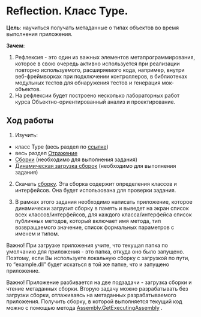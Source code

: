 # Reflection. Класс Type.
**Цель**: научиться получать метаданные о типах объектов во время выполнения приложения.

**Зачем**:
1. Рефлексия - это один из важных элементов метапрограммирования, которое в свою очередь активно используется при реализации повторно используемого, расширяемого кода, например, внутри веб-фреймворках при подключении контроллеров, в библиотеках модульных тестов для обнаружения тестов и генерация мок-объектов.
2. На рефлексии будет построено несколько лабораторных работ курса Объектно-ориентированный анализ и проектирование.

## Ход работы
1. Изучить:
  - класс Type (весь раздел по [ссылке](https://docs.microsoft.com/ru-ru/dotnet/api/system.type?view=net-6.0))
  - весь раздел [Отражение](https://docs.microsoft.com/ru-ru/dotnet/framework/reflection-and-codedom/reflection)
  - [Сборки](https://docs.microsoft.com/ru-ru/dotnet/standard/assembly/) (необходимо для выполнения задания)
  - [Динамическая загрузка сборок](https://docs.microsoft.com/ru-ru/dotnet/framework/app-domains/how-to-load-assemblies-into-an-application-domain) (необходимо для выполнения задания)
2. Скачать [сборку](https://drive.google.com/file/d/1lvMZBRt6skz2C_RJTiIoqEtMbYduyk0i/view?usp=sharing). Эта сборка содержит определения классов и интерфейсов. Она будет использована для проверки задания.

3. В рамках этого задания необходимо написать приложение, которое динамически загрузит сборку в память и выведет на экран список всех классов/интерфейсов, для каждого класса/интерфейса список публичных методов, который включает имя метода, тип возвращаемого значение, список формальных параметров с именем и типом.

Важно! При загрузке приложения учите, что текущая папка по умолчанию для приложения - это папка, откуда оно было запущено. Поэтому, если Вы используете локальную сборку с загрузкой по пути, то “example.dll” будет искаться в той же папке, что и запущено приложение.

Важно! Приложение разбивается на две подзадачи - загрузка сборки и чтение метаданных сборки. Вторую задачу можно разрабатывать без загрузки сборки, отлаживаясь на метаданных разрабатываемого приложения. Получить сборку, в которой выполняется текущий код можно с помощью метода [Assembly.GetExecutingAssembly](https://docs.microsoft.com/ru-ru/dotnet/api/system.reflection.assembly.getexecutingassembly?) .


